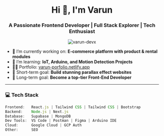 <h1 align="center">Hi 🖖, I'm Varun</h1>
<h3 align="center">A Passionate Frontend Developer | Full Stack Explorer | Tech Enthusiast</h3>

<p align="center">
  <img src="https://komarev.com/ghpvc/?username=varun-devx&label=Profile%20views&color=0e75b6&style=flat" alt="varun-devx" />
</p>

- 🚀 I’m currently working on: **E-commerce platform with product & rental modules**
- 🌱 I’m learning: **IoT, Arduino, and Motion Detection Projects**
- 👨‍💻 Portfolio: [varun-porfolio.netlify.app](https://varunporfolio.netlify.app)
- 🎯 Short-term goal: **Build stunning parallax effect websites**
- 💼 Long-term goal: **Become a top-tier Front-End Developer**

---

### 💻 Tech Stack

```ts
Frontend:   React.js | Tailwind CSS | Tailwind CSS | Bootstrap
Backend:    Node.js | Next.js  
Database:   Supabase | MongoDB  
Dev Tools:  VS Code | Postman | Figma | Arduino IDE  
Cloud:      Google Cloud | GCP Auth
Other:      SEO 
